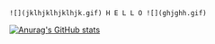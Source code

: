 


    ![](jklhjklhjklhjk.gif) H E L L O ![](ghjghh.gif)

<!--
**BirdMachine/birdmachine** is a ✨ _special_ ✨ repository because its `README.md` (this file) appears on your GitHub profile.

Here are some ideas to get you started:

- 🔭 I’m currently working on ...
- 🌱 I’m currently learning ...
- 👯 I’m looking to collaborate on ...
- 🤔 I’m looking for help with ...
- 💬 Ask me about ...
- 📫 How to reach me: ...
- 😄 Pronouns: ...
- ⚡ Fun fact: ...
-->


[![Anurag's GitHub stats](https://github-readme-stats.vercel.app/api?username=birdmachine&count_private=true&show_icons=true&bg_color=0,ff0844,ffb199&text_color=ffffff&border_color=ff0844&border_radius=5&title_color=ffffff&icon_color=FFFEFF)](https://github.com/anuraghazra/github-readme-stats)
